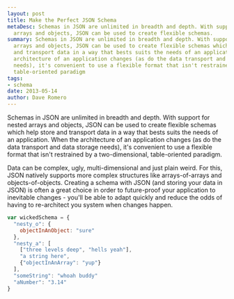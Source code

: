 ```yaml
---
layout: post
title: Make the Perfect JSON Schema
metaDesc: Schemas in JSON are unlimited in breadth and depth. With support for nested
  arrays and objects, JSON can be used to create flexible schemas.
summary: Schemas in JSON are unlimited in breadth and depth. With support for nested
  arrays and objects, JSON can be used to create flexible schemas which help store
  and transport data in a way that bests suits the needs of an application. When the
  architecture of an application changes (as do the data transport and data storage
  needs), it's convenient to use a flexible format that isn't restrained by a two-dimensional,
  table-oriented paradigm
tags:
- schema
date: 2013-05-14
author: Dave Romero
---
```


Schemas in JSON are unlimited in breadth and depth. With support for nested arrays and objects, JSON can be used to create flexible schemas which help store and transport data in a way that bests suits the needs of an application. When the architecture of an application changes (as do the data transport and data storage needs), it's convenient to use a flexible format that isn't restrained by a two-dimensional, table-oriented paradigm.

Data can be complex, ugly, multi-dimensional and just plain weird. For this, JSON natively supports more complex structures like arrays-of-arrays and objects-of-objects.  Creating a schema with JSON (and storing your data in JSON) is often a great choice in order to future-proof your application to inevitable changes - you'll be able to adapt quickly and reduce the odds of having to re-architect you system when changes happen.

```js
var wickedSchema = {
  "nesty_o": {
    objectInAnObject: "sure"
  },
  "nesty_a": [
    ["three levels deep", "hells yeah"],
    "a string here",
    {"objectInAnArray": "yup"}
  ],
  "someString": "whoah buddy"
  "aNumber": "3.14"
}
```
